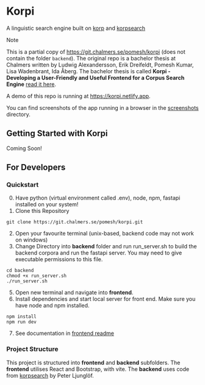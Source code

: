 # Korpi

A linguistic search engine built on [korp](https://spraakbanken.gu.se/korp/) and [korpsearch](https://github.com/heatherleaf/korpsearch)

> [!NOTE]
> This is a partial copy of <https://git.chalmers.se/pomesh/korpi> (does not contain the folder `backend`).
> The original repo is a bachelor thesis at Chalmers written by Ludwig Alexandersson, Erik Dreifeldt, Pomesh Kumar, Lisa Wadenbrant, Ida Åberg.
> The bachelor thesis is called **Korpi - Developing a User-Friendly and Useful Frontend for a Corpus Search Engine** [read it here](./Korpi___Bachelor_Thesis.pdf).

A demo of this repo is running at <https://korpi.netlify.app>.

You can find screenshots of the app running in a browser in the [screenshots](screenshots/) directory.

## Getting Started with Korpi

Coming Soon!

## For Developers

### Quickstart

0. Have python (virtual environment called .env), node, npm, fastapi installed on your system!
1. Clone this Repository

```shell
git clone https://git.chalmers.se/pomesh/korpi.git
```

2. Open your favourite terminal (unix-based, backend code may not work on windows)
3. Change Directory into **backend** folder and run run_server.sh to build the backend corpora and run the fastapi server.
   You may need to give executable permissions to this file.

```shell
cd backend
chmod +x run_server.sh
./run_server.sh
```

5. Open new terminal and navigate into **frontend**.
6. Install dependencies and start local server for front end. Make sure you have node and npm installed.

```shell
npm install
npm run dev
```

7. See documentation in [frontend readme](/frontend/README.md)

### Project Structure

This project is structured into **frontend** and **backend** subfolders.
The **frontend** utilises React and Bootstrap, with vite.
The **backend** uses code from [korpsearch](https://github.com/heatherleaf/korpsearch) by Peter Ljunglöf.
